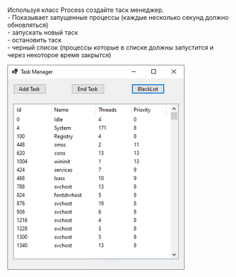 <br>Используя класс Process создайте таск менеджер.
<br>- Показывает запущенные процессы (каждые несколько секунд должно обновляться)
<br>- запускать новый таск
<br>- остановить таск
<br>- черный список (процессы которые в списке должны запустится и через некоторое время закрытся)

![Screenshot](taskmanager.png)
